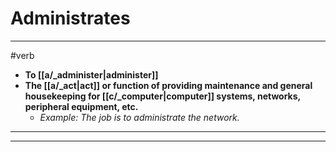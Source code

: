 # Administrates
---
#verb
- **To [[a/_administer|administer]]**
- **The [[a/_act|act]] or function of providing maintenance and general housekeeping for [[c/_computer|computer]] systems, networks, peripheral equipment, etc.**
	- _Example: The job is to administrate the network._
---
---

